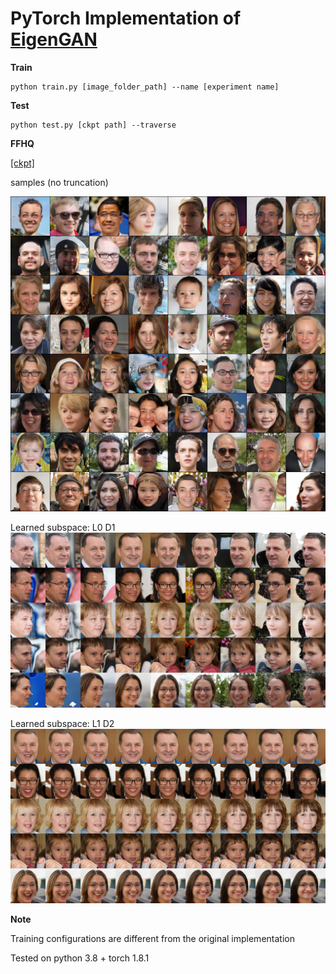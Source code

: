# PyTorch Implementation of [EigenGAN](https://arxiv.org/pdf/2104.12476.pdf) 


**Train**
```
python train.py [image_folder_path] --name [experiment name]
```

**Test**
```
python test.py [ckpt path] --traverse
```


**FFHQ** 

[[ckpt]]()

samples (no truncation)

![./docs/sample.jpg](./docs/sample.jpg)

Learned subspace: L0 D1
![./docs/traverse_L0_D1.jpg](./docs/traverse_L0_D1.jpg)

Learned subspace: L1 D2
![./docs/traverse_L1_D2.jpg](./docs/traverse_L1_D2.jpg)


**Note** 

Training configurations are different from the original implementation 

Tested on python 3.8 + torch 1.8.1
